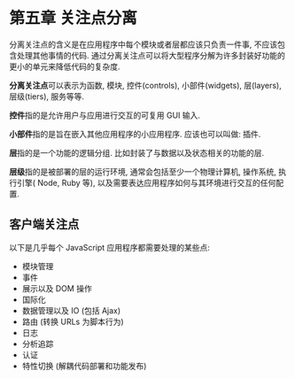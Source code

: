 # 第五章 关注点分离

分离关注点的含义是在应用程序中每个模块或者层都应该只负责一件事, 不应该包含处理其他事情的代码. 通过分离关注点可以将大型程序分解为许多封装好功能的更小的单元来降低代码的复杂度.

**分离关注点**可以表示为函数, 模块, 控件(controls), 小部件(widgets), 层(layers), 层级(tiers), 服务等等.

**控件**指的是允许用户与应用进行交互的可复用 GUI 输入.

**小部件**指的是旨在嵌入其他应用程序的小应用程序. 应该也可以叫做: 插件.

**层**指的是一个功能的逻辑分组. 比如封装了与数据以及状态相关的功能的层.

**层级**指的是被部署的层的运行环境, 通常会包括至少一个物理计算机, 操作系统, 执行引擎( Node, Ruby 等), 以及需要表达应用程序如何与其环境进行交互的任何配置.

## 客户端关注点

以下是几乎每个 JavaScript 应用程序都需要处理的某些点:

- 模块管理
- 事件
- 展示以及 DOM 操作
- 国际化
- 数据管理以及 IO (包括 Ajax)
- 路由 (转换 URLs 为脚本行为)
- 日志
- 分析追踪
- 认证
- 特性切换 (解耦代码部署和功能发布)
